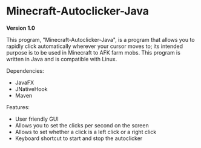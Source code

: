 # Minecraft-Autoclicker-Java

__Version 1.0__

This program, "Minecraft-Autoclicker-Java", is a program that allows you to rapidly click automatically wherever your cursor moves to; its intended purpose is to be used in Minecraft to AFK farm mobs.
This program is written in Java and is compatible with Linux.

Dependencies:

- JavaFX
- JNativeHook
- Maven

Features:

- User friendly GUI
- Allows you to set the clicks per second on the screen
- Allows to set whether a click is a left click or a right click
- Keyboard shortcut to start and stop the autoclicker
